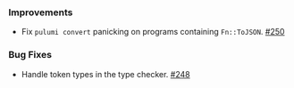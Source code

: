 ### Improvements

- Fix `pulumi convert` panicking on programs containing `Fn::ToJSON`.
  [#250](https://github.com/pulumi/pulumi-yaml/pull/250)

### Bug Fixes

- Handle token types in the type checker.
  [#248](https://github.com/pulumi/pulumi-yaml/pull/248)
